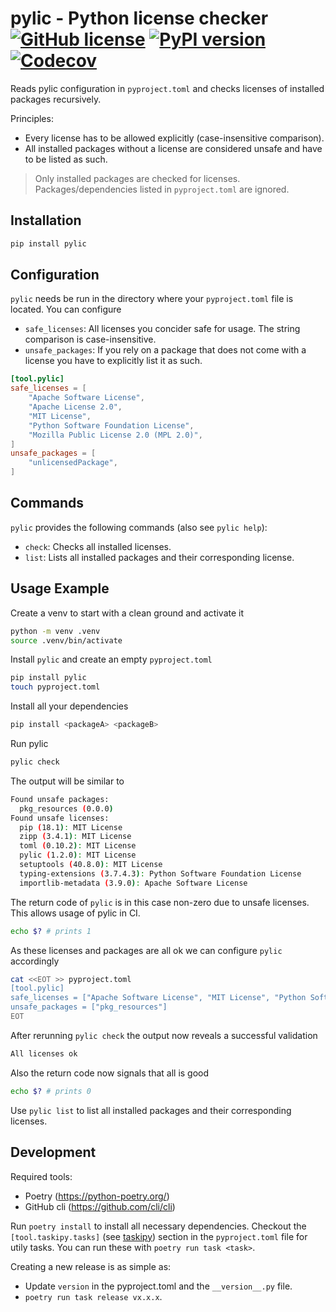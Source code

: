 # pylic - Python license checker [![GitHub license](https://img.shields.io/badge/license-MIT-blue.svg)](https://github.com/sandrochuber/pylic/blob/main/LICENSE) [![PyPI version](https://badge.fury.io/py/pylic.svg)](https://badge.fury.io/py/pylic/) [![Codecov](https://codecov.io/gh/sandrochuber/pylic//branch/main/graph/badge.svg)](https://codecov.io/gh/sandrochuber/pylic/)

Reads pylic configuration in `pyproject.toml` and checks licenses of installed packages recursively.

Principles:
- Every license has to be allowed explicitly (case-insensitive comparison).
- All installed packages without a license are considered unsafe and have to be listed as such.

> Only installed packages are checked for licenses. Packages/dependencies listed in `pyproject.toml` are ignored.

## Installation

```sh
pip install pylic
```

## Configuration

`pylic` needs be run in the directory where your `pyproject.toml` file is located. You can configure
- `safe_licenses`: All licenses you concider safe for usage. The string comparison is case-insensitive.
- `unsafe_packages`: If you rely on a package that does not come with a license you have to explicitly list it as such.

```toml
[tool.pylic]
safe_licenses = [
    "Apache Software License",
    "Apache License 2.0",
    "MIT License",
    "Python Software Foundation License",
    "Mozilla Public License 2.0 (MPL 2.0)",
]
unsafe_packages = [
    "unlicensedPackage",
]
```

## Commands

`pylic` provides the following commands (also see `pylic help`):
- `check`: Checks all installed licenses.
- `list`: Lists all installed packages and their corresponding license.

## Usage Example

Create a venv to start with a clean ground and activate it

```sh
python -m venv .venv
source .venv/bin/activate
```

Install `pylic` and create an empty `pyproject.toml`

```sh
pip install pylic
touch pyproject.toml
```

Install all your dependencies

```sh
pip install <packageA> <packageB>
```

Run pylic

```sh
pylic check
```

The output will be similar to

```sh
Found unsafe packages:
  pkg_resources (0.0.0)
Found unsafe licenses:
  pip (18.1): MIT License
  zipp (3.4.1): MIT License
  toml (0.10.2): MIT License
  pylic (1.2.0): MIT License
  setuptools (40.8.0): MIT License
  typing-extensions (3.7.4.3): Python Software Foundation License
  importlib-metadata (3.9.0): Apache Software License
```

The return code of `pylic` is in this case non-zero due to unsafe licenses. This allows usage of pylic in CI.

```sh
echo $? # prints 1
```

As these licenses and packages are all ok we can configure `pylic` accordingly

```sh
cat <<EOT >> pyproject.toml
[tool.pylic]
safe_licenses = ["Apache Software License", "MIT License", "Python Software Foundation License"]
unsafe_packages = ["pkg_resources"]
EOT
```

After rerunning `pylic check` the output now reveals a successful validation

```sh
All licenses ok
```

Also the return code now signals that all is good

```sh
echo $? # prints 0
```

Use `pylic list` to list all installed packages and their corresponding licenses.

## Development

Required tools:
- Poetry (https://python-poetry.org/)
- GitHub cli (https://github.com/cli/cli)

Run `poetry install` to install all necessary dependencies. Checkout the `[tool.taskipy.tasks]` (see [taskipy](https://github.com/illBeRoy/taskipy)) section in the `pyproject.toml` file for utily tasks. You can run these with `poetry run task <task>`.

Creating a new release is as simple as:
- Update `version` in the pyproject.toml and the `__version__.py` file.
- `poetry run task release vx.x.x`.

